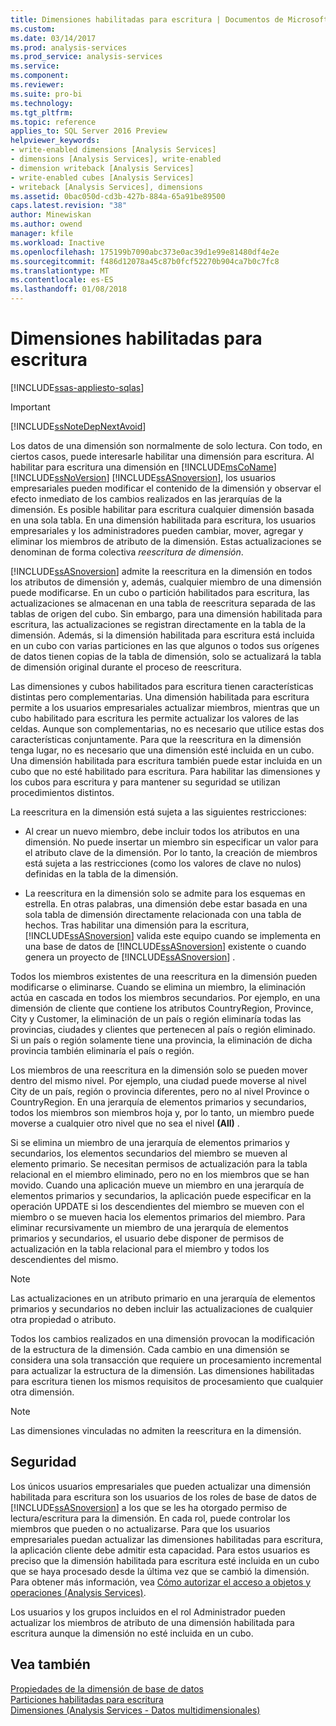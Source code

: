 ```yaml
---
title: Dimensiones habilitadas para escritura | Documentos de Microsoft
ms.custom: 
ms.date: 03/14/2017
ms.prod: analysis-services
ms.prod_service: analysis-services
ms.service: 
ms.component: 
ms.reviewer: 
ms.suite: pro-bi
ms.technology: 
ms.tgt_pltfrm: 
ms.topic: reference
applies_to: SQL Server 2016 Preview
helpviewer_keywords:
- write-enabled dimensions [Analysis Services]
- dimensions [Analysis Services], write-enabled
- dimension writeback [Analysis Services]
- write-enabled cubes [Analysis Services]
- writeback [Analysis Services], dimensions
ms.assetid: 0bac050d-cd3b-427b-884a-65a91be89500
caps.latest.revision: "38"
author: Minewiskan
ms.author: owend
manager: kfile
ms.workload: Inactive
ms.openlocfilehash: 175199b7090abc373e0ac39d1e99e81480df4e2e
ms.sourcegitcommit: f486d12078a45c87b0fcf52270b904ca7b0c7fc8
ms.translationtype: MT
ms.contentlocale: es-ES
ms.lasthandoff: 01/08/2018
---
```

# <a name="write-enabled-dimensions"></a>Dimensiones habilitadas para escritura
[!INCLUDE[ssas-appliesto-sqlas](../../includes/ssas-appliesto-sqlas.md)]
    
> [!IMPORTANT]  
>  [!INCLUDE[ssNoteDepNextAvoid](../../includes/ssnotedepnextavoid-md.md)]  
  
 Los datos de una dimensión son normalmente de solo lectura. Con todo, en ciertos casos, puede interesarle habilitar una dimensión para escritura. Al habilitar para escritura una dimensión en [!INCLUDE[msCoName](../../includes/msconame-md.md)] [!INCLUDE[ssNoVersion](../../includes/ssnoversion-md.md)] [!INCLUDE[ssASnoversion](../../includes/ssasnoversion-md.md)], los usuarios empresariales pueden modificar el contenido de la dimensión y observar el efecto inmediato de los cambios realizados en las jerarquías de la dimensión. Es posible habilitar para escritura cualquier dimensión basada en una sola tabla. En una dimensión habilitada para escritura, los usuarios empresariales y los administradores pueden cambiar, mover, agregar y eliminar los miembros de atributo de la dimensión. Estas actualizaciones se denominan de forma colectiva *reescritura de dimensión*.  
  
 [!INCLUDE[ssASnoversion](../../includes/ssasnoversion-md.md)] admite la reescritura en la dimensión en todos los atributos de dimensión y, además, cualquier miembro de una dimensión puede modificarse. En un cubo o partición habilitados para escritura, las actualizaciones se almacenan en una tabla de reescritura separada de las tablas de origen del cubo. Sin embargo, para una dimensión habilitada para escritura, las actualizaciones se registran directamente en la tabla de la dimensión. Además, si la dimensión habilitada para escritura está incluida en un cubo con varias particiones en las que algunos o todos sus orígenes de datos tienen copias de la tabla de dimensión, solo se actualizará la tabla de dimensión original durante el proceso de reescritura.  
  
 Las dimensiones y cubos habilitados para escritura tienen características distintas pero complementarias. Una dimensión habilitada para escritura permite a los usuarios empresariales actualizar miembros, mientras que un cubo habilitado para escritura les permite actualizar los valores de las celdas. Aunque son complementarias, no es necesario que utilice estas dos características conjuntamente. Para que la reescritura en la dimensión tenga lugar, no es necesario que una dimensión esté incluida en un cubo. Una dimensión habilitada para escritura también puede estar incluida en un cubo que no esté habilitado para escritura. Para habilitar las dimensiones y los cubos para escritura y para mantener su seguridad se utilizan procedimientos distintos.  
  
 La reescritura en la dimensión está sujeta a las siguientes restricciones:  
  
-   Al crear un nuevo miembro, debe incluir todos los atributos en una dimensión. No puede insertar un miembro sin especificar un valor para el atributo clave de la dimensión. Por lo tanto, la creación de miembros está sujeta a las restricciones (como los valores de clave no nulos) definidas en la tabla de la dimensión.  
  
-   La reescritura en la dimensión solo se admite para los esquemas en estrella. En otras palabras, una dimensión debe estar basada en una sola tabla de dimensión directamente relacionada con una tabla de hechos. Tras habilitar una dimensión para la escritura, [!INCLUDE[ssASnoversion](../../includes/ssasnoversion-md.md)] valida este equipo cuando se implementa en una base de datos de [!INCLUDE[ssASnoversion](../../includes/ssasnoversion-md.md)] existente o cuando genera un proyecto de [!INCLUDE[ssASnoversion](../../includes/ssasnoversion-md.md)] .  
  
 Todos los miembros existentes de una reescritura en la dimensión pueden modificarse o eliminarse. Cuando se elimina un miembro, la eliminación actúa en cascada en todos los miembros secundarios. Por ejemplo, en una dimensión de cliente que contiene los atributos CountryRegion, Province, City y Customer, la eliminación de un país o región eliminaría todas las provincias, ciudades y clientes que pertenecen al país o región eliminado. Si un país o región solamente tiene una provincia, la eliminación de dicha provincia también eliminaría el país o región.  
  
 Los miembros de una reescritura en la dimensión solo se pueden mover dentro del mismo nivel. Por ejemplo, una ciudad puede moverse al nivel City de un país, región o provincia diferentes, pero no al nivel Province o CountryRegion. En una jerarquía de elementos primarios y secundarios, todos los miembros son miembros hoja y, por lo tanto, un miembro puede moverse a cualquier otro nivel que no sea el nivel **(All)** .  
  
 Si se elimina un miembro de una jerarquía de elementos primarios y secundarios, los elementos secundarios del miembro se mueven al elemento primario. Se necesitan permisos de actualización para la tabla relacional en el miembro eliminado, pero no en los miembros que se han movido. Cuando una aplicación mueve un miembro en una jerarquía de elementos primarios y secundarios, la aplicación puede especificar en la operación UPDATE si los descendientes del miembro se mueven con el miembro o se mueven hacia los elementos primarios del miembro. Para eliminar recursivamente un miembro de una jerarquía de elementos primarios y secundarios, el usuario debe disponer de permisos de actualización en la tabla relacional para el miembro y todos los descendientes del mismo.  
  
> [!NOTE]  
>  Las actualizaciones en un atributo primario en una jerarquía de elementos primarios y secundarios no deben incluir las actualizaciones de cualquier otra propiedad o atributo.  
  
 Todos los cambios realizados en una dimensión provocan la modificación de la estructura de la dimensión. Cada cambio en una dimensión se considera una sola transacción que requiere un procesamiento incremental para actualizar la estructura de la dimensión. Las dimensiones habilitadas para escritura tienen los mismos requisitos de procesamiento que cualquier otra dimensión.  
  
> [!NOTE]  
>  Las dimensiones vinculadas no admiten la reescritura en la dimensión.  
  
## <a name="security"></a>Seguridad  
 Los únicos usuarios empresariales que pueden actualizar una dimensión habilitada para escritura son los usuarios de los roles de base de datos de [!INCLUDE[ssASnoversion](../../includes/ssasnoversion-md.md)] a los que se les ha otorgado permiso de lectura/escritura para la dimensión. En cada rol, puede controlar los miembros que pueden o no actualizarse. Para que los usuarios empresariales puedan actualizar las dimensiones habilitadas para escritura, la aplicación cliente debe admitir esta capacidad. Para estos usuarios es preciso que la dimensión habilitada para escritura esté incluida en un cubo que se haya procesado desde la última vez que se cambió la dimensión. Para obtener más información, vea [Cómo autorizar el acceso a objetos y operaciones &#40;Analysis Services&#41;](../../analysis-services/multidimensional-models/authorizing-access-to-objects-and-operations-analysis-services.md).  
  
 Los usuarios y los grupos incluidos en el rol Administrador pueden actualizar los miembros de atributo de una dimensión habilitada para escritura aunque la dimensión no esté incluida en un cubo.  
  
## <a name="see-also"></a>Vea también  
 [Propiedades de la dimensión de base de datos](../../analysis-services/multidimensional-models-olap-logical-dimension-objects/database-dimension-properties.md)   
 [Particiones habilitadas para escritura](../../analysis-services/multidimensional-models-olap-logical-cube-objects/partitions-write-enabled-partitions.md)   
 [Dimensiones &#40;Analysis Services - Datos multidimensionales&#41;](../../analysis-services/multidimensional-models-olap-logical-dimension-objects/dimensions-analysis-services-multidimensional-data.md)  
  
  
